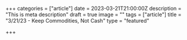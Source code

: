 +++
categories = ["article"]
date = 2023-03-21T21:00:00Z
description = "This is meta description"
draft = true
image = ""
tags = ["article"]
title = "3/21/23 - Keep Commodities, Not Cash"
type = "featured"

+++
